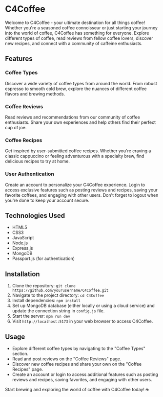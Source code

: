 # C4Coffee

Welcome to C4Coffee - your ultimate destination for all things coffee! Whether you're a seasoned coffee connoisseur or just starting your journey into the world of coffee, C4Coffee has something for everyone. Explore different types of coffee, read reviews from fellow coffee lovers, discover new recipes, and connect with a community of caffeine enthusiasts.

## Features

### Coffee Types
Discover a wide variety of coffee types from around the world. From robust espresso to smooth cold brew, explore the nuances of different coffee flavors and brewing methods.

### Coffee Reviews
Read reviews and recommendations from our community of coffee enthusiasts. Share your own experiences and help others find their perfect cup of joe.

### Coffee Recipes
Get inspired by user-submitted coffee recipes. Whether you're craving a classic cappuccino or feeling adventurous with a specialty brew, find delicious recipes to try at home.

### User Authentication
Create an account to personalize your C4Coffee experience. Login to access exclusive features such as posting reviews and recipes, saving your favorite coffees, and engaging with other users. Don't forget to logout when you're done to keep your account secure.

## Technologies Used
- HTML5
- CSS3
- JavaScript
- Node.js
- Express.js
- MongoDB
- Passport.js (for authentication)

## Installation
1. Clone the repository: `git clone https://github.com/yourusername/C4Coffee.git`
2. Navigate to the project directory: `cd C4Coffee`
3. Install dependencies: `npm install`
4. Set up MongoDB database (either locally or using a cloud service) and update the connection string in `config.js` file.
5. Start the server: `npm run dev`
6. Visit `http://localhost:5173` in your web browser to access C4Coffee.

## Usage
- Explore different coffee types by navigating to the "Coffee Types" section.
- Read and post reviews on the "Coffee Reviews" page.
- Discover new coffee recipes and share your own on the "Coffee Recipes" page.
- Create an account or login to access additional features such as posting reviews and recipes, saving favorites, and engaging with other users.

Start brewing and exploring the world of coffee with C4Coffee today! ☕️